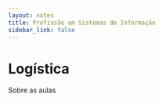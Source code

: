 ```yaml
---
layout: notes
title: Profissão em Sistemas de Informação
sidebar_link: false
---
```


# Logística

Sobre as aulas
